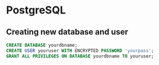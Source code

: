 # PostgreSQL

## Creating new database and user

```sql
CREATE DATABASE yourdbname;
CREATE USER youruser WITH ENCRYPTED PASSWORD 'yourpass';
GRANT ALL PRIVILEGES ON DATABASE yourdbname TO youruser;
```
